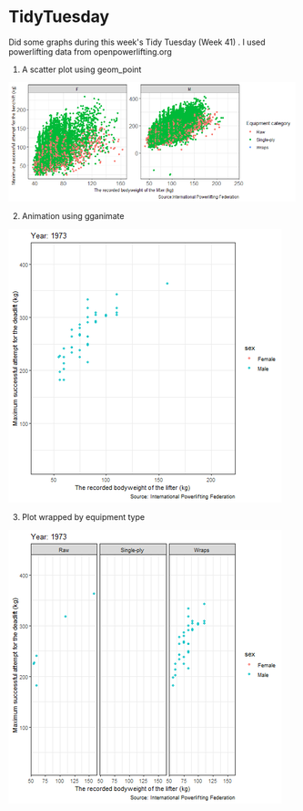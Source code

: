 # TidyTuesday
Did some graphs during this week's Tidy Tuesday (Week 41) . I used powerlifting data from openpowerlifting.org

1. A scatter plot using geom_point

![alt text](https://github.com/lordoferos/TidyTuesday/blob/master/Rplot07.png)

2. Animation using gganimate

![alt text](https://github.com/lordoferos/TidyTuesday/blob/master/tidy1.gif)

3. Plot wrapped by equipment type

![alt text](https://github.com/lordoferos/TidyTuesday/blob/master/tidy2.gif)

